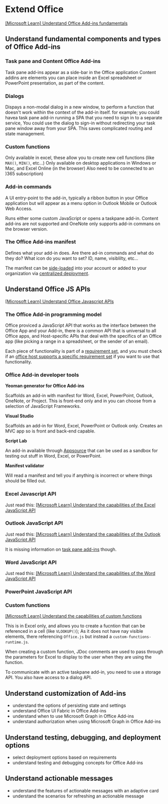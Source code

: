 # Extend Office

[[Microsoft Learn] Understand Office Add-ins fundamentals](https://docs.microsoft.com/en-us/learn/modules/understand-office-add-ins-fundamentals/)

## Understand fundamental components and types of Office Add-ins

### Task pane and Content Office Add-ins

Task pane add-ins appear as a side-bar in the Office application
Content addins are elements you can place inside an Excel spreadsheet or PowerPoint presentation, as part of the content. 

### Dialogs

Dispays a non-modal dialog in a new window, to perform a function that doesn't work within the context of the add-in itself. for example; you could havea task pane add-in running a SPA that you need to sign in to a separate service, You could use the dialog to sign-in without redirecting your task pane window away from your SPA. This saves complicated routing and state management.

### Custom functions

Only available in excel, these allow you to create new cell functions (like `MAX()`, `MIN()`, etc...)
Only available on desktop applications in Windows or Mac, and Excel Online (in the browser)
Also need to be connected to an )365 subscription)

### Add-in commands

A UI entry-point to the add-in, typically a ribbon button in your Office application but will appear as a menu option in Outlook Mobile or Outlook Web Access.

Runs either some custom JavaScript or opens a taskpane add-in. Content add-ins are not supported and OneNote only supports add-in commans on the browser version.

### The Office Add-ins manifest

Defines what your add-in does. Are there ad-in commands and what do they do? What icon do you want to set? ID, name, visiblilty, etc...

The manifest can be [side-loaded](https://docs.microsoft.com/en-us/office/dev/add-ins/testing/sideload-office-add-ins-for-testing) into your account or added to your organization via [centralized deployment](https://docs.microsoft.com/en-us/office/dev/add-ins/publish/centralized-deployment).

## Understand Office JS APIs

[[Microsoft Learn] Understand Office Javascript APIs](https://docs.microsoft.com/en-us/learn/modules/understand-office-javascript-apis/)

### The Office Add-in programming model

Office proviced a JavaScript API that works as the interface between the Office App and your Add-in, there is a common API that is universal to all Office apps, and Host-specific APIs that deal with the specifics of an Office app (like picking a range in a spreadsheet, or the sender of an email).

Each piece of functionality is part of a [requirement set](https://docs.microsoft.com/en-us/office/dev/add-ins/develop/office-versions-and-requirement-sets), and you must check if an [office host supports a specific requirement set](https://docs.microsoft.com/en-us/office/dev/add-ins/overview/office-add-in-availability) if you want to use that functionality.

### Office Add-in developer tools

**Yeoman generator for Office Add-ins**

Scaffolds an add-in with manifest for Word, Excel, PowerPoint, Outlook, OneNote, or Project. This is front-end only and in you can choose from a selection of JavaScript Frameworks.

**Visual Studio**

Scaffolds an add-in for Word, Excel, PowerPoint or Outlook only. Creates an MVC app so is front and back-end capable.

**Script Lab**

An add-in available through [Appsource](https://appsource.microsoft.com/en-us/product/office/wa104380862) that can be used as a sandbox for testing out stuff in Word, Excel, or PowerPoint.

**Manifest validator**

Will read a manifest and tell you if anything is incorrect or where things should be filled out. 

### Excel Javascript API

Just read this: [[Microsoft Learn] Understand the capabilities of the Excel JavaScript API](https://docs.microsoft.com/en-us/learn/modules/understand-office-javascript-apis/4-understand-excel-javascript-api-capabilities)

### Outlook JavaScript API

Just read this: [[Microsoft Learn] Understand the capabilities of the Outlook JavaScript API](https://docs.microsoft.com/en-us/learn/modules/understand-office-javascript-apis/5-understand-outlook-javascript-api-capabilities)

It is missing information on [task pane add-ins](https://docs.microsoft.com/en-us/outlook/add-ins/add-in-commands-for-outlook#launching-a-task-pane) though.

### Word JavaScript API

Just read this: [[Microsoft Learn] Understand the capabilities of the Word JavaScript API](https://docs.microsoft.com/en-us/learn/modules/understand-office-javascript-apis/6-understand-word-javascript-api-capabilities)

### PowerPoint JavaScript API
### Custom functions

[[Microsoft Learn] Understand the capabilities of custom functions](https://docs.microsoft.com/en-us/learn/modules/understand-office-javascript-apis/7-understand-custom-functions-capabilities)

This is in Excel only, and allows you to create a fucntion that can be referenced in a cell (like `VLOOKUP()`);
As it does not have nay visible elements, there referencing `Office.js` but instead a `custom-functions-runtime.js`.

When creating a custom function, JDoc comments are used to pass through the parameters for Excel to display to the user when they are using the function.

To communicate with an active taskpane add-in, you need to use a storage API. You also have access to a dialog API.

## Understand customization of Add-ins

- understand the options of persisting state and settings
- understand Office UI Fabric in Office Add-ins
- understand when to use Microsoft Graph in Office Add-ins
- understand authorization when using Microsoft Graph in Office Add-ins

## Understand testing, debugging, and deployment options

- select deployment options based on requirements
- understand testing and debugging concepts for Office Add-ins

## Understand actionable messages

- understand the features of actionable messages with an adaptive card
- understand the scenarios for refreshing an actionable message